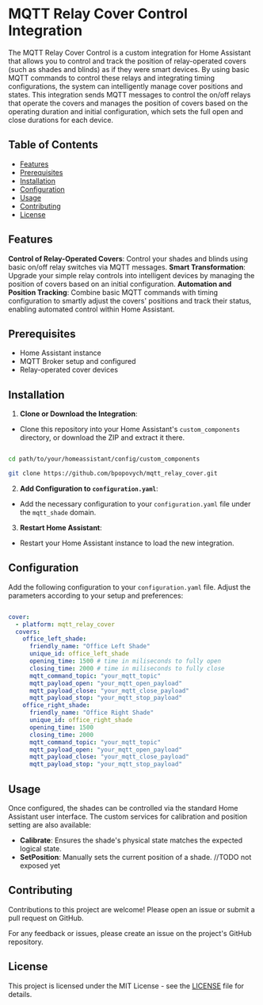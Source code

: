 # MQTT Relay Cover Control Integration

The MQTT Relay Cover Control is a custom integration for Home Assistant that allows you to control and track the position of relay-operated covers (such as shades and blinds) as if they were smart devices. By using basic MQTT commands to control these relays and integrating timing configurations, the system can intelligently manage cover positions and states. This integration sends MQTT messages to control the on/off relays that operate the covers and manages the position of covers based on the operating duration and initial configuration, which sets the full open and close durations for each device.

## Table of Contents

- [Features](#features)
- [Prerequisites](#prerequisites)
- [Installation](#installation)
- [Configuration](#configuration)
- [Usage](#usage)
- [Contributing](#contributing)
- [License](#license)

## Features

**Control of Relay-Operated Covers**: Control your shades and blinds using basic on/off relay switches via MQTT messages.
**Smart Transformation**: Upgrade your simple relay controls into intelligent devices by managing the position of covers based on an initial configuration.
**Automation and Position Tracking**: Combine basic MQTT commands with timing configuration to smartly adjust the covers' positions and track their status, enabling automated control within Home Assistant.

## Prerequisites

- Home Assistant instance
- MQTT Broker setup and configured
- Relay-operated cover devices

## Installation

1. **Clone or Download the Integration**:

- Clone this repository into your Home Assistant's `custom_components` directory, or download the ZIP and extract it there.

```bash

cd path/to/your/homeassistant/config/custom_components

git clone https://github.com/bpopovych/mqtt_relay_cover.git

```

2. **Add Configuration to `configuration.yaml`**:

- Add the necessary configuration to your `configuration.yaml` file under the `mqtt_shade` domain.

3. **Restart Home Assistant**:

- Restart your Home Assistant instance to load the new integration.

## Configuration

Add the following configuration to your `configuration.yaml` file. Adjust the parameters according to your setup and preferences:

```yaml

cover:
  - platform: mqtt_relay_cover
  covers:
    office_left_shade:
      friendly_name: "Office Left Shade"
      unique_id: office_left_shade
      opening_time: 1500 # time in miliseconds to fully open
      closing_time: 2000 # time in miliseconds to fully close
      mqtt_command_topic: "your_mqtt_topic"
      mqtt_payload_open: "your_mqtt_open_payload"
      mqtt_payload_close: "your_mqtt_close_payload"
      mqtt_payload_stop: "your_mqtt_stop_payload"
    office_right_shade:
      friendly_name: "Office Right Shade"
      unique_id: office_right_shade
      opening_time: 1500
      closing_time: 2000
      mqtt_command_topic: "your_mqtt_topic"
      mqtt_payload_open: "your_mqtt_open_payload"
      mqtt_payload_close: "your_mqtt_close_payload"
      mqtt_payload_stop: "your_mqtt_stop_payload"
```

## Usage

Once configured, the shades can be controlled via the standard Home Assistant user interface. The custom services for calibration and position setting are also available:

- **Calibrate**: Ensures the shade's physical state matches the expected logical state.
- **SetPosition**: Manually sets the current position of a shade. //TODO not exposed yet

## Contributing

Contributions to this project are welcome! Please open an issue or submit a pull request on GitHub.

For any feedback or issues, please create an issue on the project's GitHub repository.

## License

This project is licensed under the MIT License - see the [LICENSE](LICENSE) file for details.
